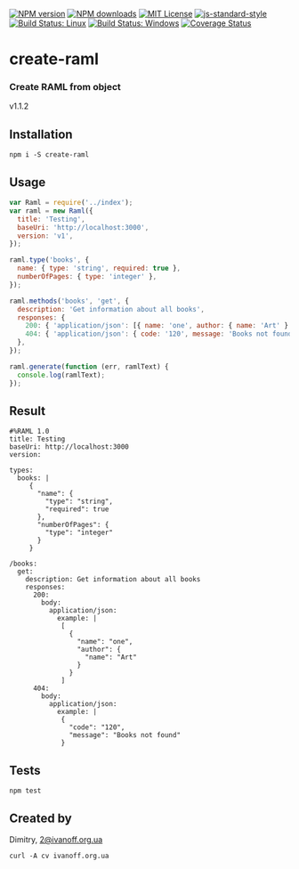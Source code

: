 
[![NPM version][npm-version-image]][npm-url]
[![NPM downloads][npm-downloads-image]][npm-url]
[![MIT License][license-image]][license-url]
[![js-standard-style][standard-style-image]][standard-style-url]
[![Build Status: Linux][travis-image]][travis-url]
[![Build Status: Windows][appveyor-image]][appveyor-url]
[![Coverage Status][coveralls-image]][coveralls-url]


# create-raml

### Create RAML from object

 v1.1.2


## Installation
```npm i -S create-raml```


## Usage

```javascript
var Raml = require('../index');
var raml = new Raml({
  title: 'Testing',
  baseUri: 'http://localhost:3000',
  version: 'v1',
});

raml.type('books', {
  name: { type: 'string', required: true },
  numberOfPages: { type: 'integer' },
});

raml.methods('books', 'get', {
  description: 'Get information about all books',
  responses: {
    200: { 'application/json': [{ name: 'one', author: { name: 'Art' } }] },
    404: { 'application/json': { code: '120', message: 'Books not found' } },
  },
});

raml.generate(function (err, ramlText) {
  console.log(ramlText);
});
```


## Result

```
#%RAML 1.0
title: Testing
baseUri: http://localhost:3000
version: 

types:
  books: |
     {
       "name": {
         "type": "string",
         "required": true
       },
       "numberOfPages": {
         "type": "integer"
       }
     }

/books:
  get:
    description: Get information about all books
    responses:
      200:
        body:
          application/json:
            example: |
             [
               {
                 "name": "one",
                 "author": {
                   "name": "Art"
                 }
               }
             ]
      404:
        body:
          application/json:
            example: |
             {
               "code": "120",
               "message": "Books not found"
             }
```

## Tests

```npm test```


## Created by

Dimitry, 2@ivanoff.org.ua

```curl -A cv ivanoff.org.ua```


[license-image]: http://img.shields.io/badge/license-MIT-blue.svg?style=flat
[license-url]: LICENSE

[standard-style-image]: https://img.shields.io/badge/code%20style-airbnb-blue.svg?style=flat
[standard-style-url]: https://github.com/airbnb/javascript

[npm-url]: https://npmjs.org/package/create-raml
[npm-version-image]: http://img.shields.io/npm/v/create-raml.svg?style=flat
[npm-downloads-image]: http://img.shields.io/npm/dm/create-raml.svg?style=flat

[travis-url]: https://travis-ci.org/ivanoff/create-raml
[travis-image]: https://travis-ci.org/ivanoff/create-raml.svg?branch=master

[appveyor-url]: https://ci.appveyor.com/project/ivanoff/create-raml/branch/master
[appveyor-image]: https://ci.appveyor.com/api/projects/status/lp3nhnam1eyyqh33/branch/master?svg=true

[coveralls-url]: https://coveralls.io/github/ivanoff/create-raml
[coveralls-image]: https://coveralls.io/repos/github/ivanoff/create-raml/badge.svg
